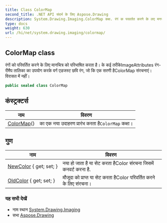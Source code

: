 ```yaml
---
title: Class ColorMap
second_title: .NET API संदर्भ के लिए Aspose.Drawing
description: System.Drawing.Imaging.ColorMap कक्ष. रंगं क परवर्तत करने के लए मनचत्र क परभषत करत है के कई तरकेImageAttributes रंगरमैप तलक क उपयग करके वर्ग एडजस्ट छव रंग ज क एक सरण हैColorMap संरचनएं वरसत में नहं
type: docs
weight: 630
url: /hi/net/system.drawing.imaging/colormap/
---
```

## ColorMap class

रंगों को परिवर्तित करने के लिए मानचित्र को परिभाषित करता है। के कई तरीकेImageAttributes रंग-रीमैप तालिका का उपयोग करके वर्ग एडजस्ट छवि रंग, जो कि एक सरणी हैColorMap संरचनाएं। विरासत में नहीं।

```csharp
public sealed class ColorMap
```

## कंस्ट्रक्टर्स

| नाम | विवरण |
| --- | --- |
| [ColorMap](colormap/)() | का एक नया उदाहरण प्रारंभ करता है`ColorMap` कक्षा। |

## गुण

| नाम | विवरण |
| --- | --- |
| [NewColor](../../system.drawing.imaging/colormap/newcolor/) { get; set; } | नया हो जाता है या सेट करता हैColor संरचना जिसमें कनवर्ट करना है. |
| [OldColor](../../system.drawing.imaging/colormap/oldcolor/) { get; set; } | मौजूदा को प्राप्त या सेट करता हैColor परिवर्तित करने के लिए संरचना। |

### यह सभी देखें

* नाम स्थान [System.Drawing.Imaging](../../system.drawing.imaging/)
* सभा [Aspose.Drawing](../../)


